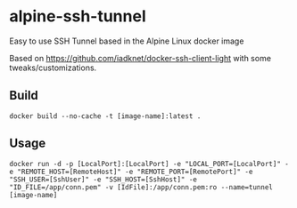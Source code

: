 # alpine-ssh-tunnel
Easy to use SSH Tunnel based in the Alpine Linux docker image

Based on https://github.com/iadknet/docker-ssh-client-light with some tweaks/customizations.

## Build
```
docker build --no-cache -t [image-name]:latest .
```

## Usage
```
docker run -d -p [LocalPort]:[LocalPort] -e "LOCAL_PORT=[LocalPort]" -e "REMOTE_HOST=[RemoteHost]" -e "REMOTE_PORT=[RemotePort]" -e "SSH_USER=[SshUser]" -e "SSH_HOST=[SshHost]" -e "ID_FILE=/app/conn.pem" -v [IdFile]:/app/conn.pem:ro --name=tunnel [image-name]
```
